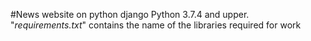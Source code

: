 #News website on python django
Python 3.7.4 and upper. 
"*requirements.txt*" contains the name of the libraries required for work
